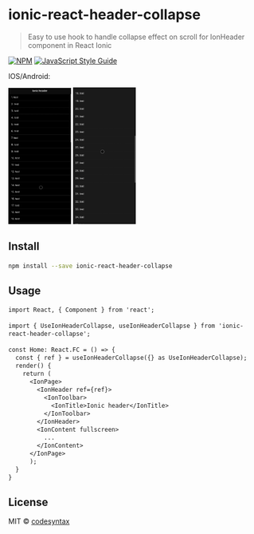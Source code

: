# ionic-react-header-collapse

> Easy to use hook to handle collapse effect on scroll for IonHeader component in React Ionic

[![NPM](https://img.shields.io/npm/v/@codesyntaxionic-react-header-collapse.svg)](https://www.npmjs.com/package/@codesyntax/ionic-react-header-collapse) [![JavaScript Style Guide](https://img.shields.io/badge/code_style-standard-brightgreen.svg)](https://standardjs.com)


IOS/Android:

<img src="./example/ios_demo.gif" width="25%">
<img src="./example/android_demo.gif" width="25%">


## Install

```bash
npm install --save ionic-react-header-collapse
```

## Usage

```tsx
import React, { Component } from 'react';

import { UseIonHeaderCollapse, useIonHeaderCollapse } from 'ionic-react-header-collapse';

const Home: React.FC = () => {
  const { ref } = useIonHeaderCollapse({} as UseIonHeaderCollapse);
  render() {
    return (
      <IonPage>
        <IonHeader ref={ref}>
          <IonToolbar>
            <IonTitle>Ionic header</IonTitle>
          </IonToolbar>
        </IonHeader>
        <IonContent fullscreen>
          ...
        </IonContent>
      </IonPage>
      );
  }
}
```

## License

MIT © [codesyntax](https://github.com/codesyntax)
